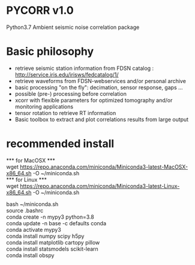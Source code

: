 # PYCORR v1.0 #

Python3.7
Ambient seismic noise correlation package

# Basic philosophy
- retrieve seismic station information from FDSN catalog : http://service.iris.edu/irisws/fedcatalog/1/
- retrieve waveforms from FDSN-webservices and/or personal archive
- basic processing "on the fly": decimation, sensor response, gaps ...
- possible (pre-) processing before correlation
- xcorr with flexible parameters for optimized tomography and/or monitoring applications
- tensor rotation to retrieve RT information
- Basic toolbox to extract and plot correlations results from large output

# recommended install

*** for MacOSX ***  
wget https://repo.anaconda.com/miniconda/Miniconda3-latest-MacOSX-x86_64.sh -O ~/miniconda.sh  
*** for Linux ***  
wget https://repo.anaconda.com/miniconda/Miniconda3-latest-Linux-x86_64.sh -O ~/miniconda.sh  
  
bash ~/miniconda.sh  
source .bashrc  
conda create -n mypy3 python=3.8  
conda update -n base -c defaults conda  
conda activate mypy3  
conda install numpy scipy h5py  
conda install matplotlib cartopy pillow  
conda install statsmodels scikit-learn  
conda install obspy  
